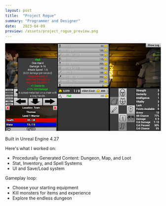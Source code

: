 ```yaml
---
layout: post
title:  "Project Rogue"
summary: "Programmer and Designer"
date:   2023-04-09
preview: /assets/project_rogue_preview.png
---
```


![Picture 1](/assets/project_rogue.png)

Built in Unreal Engine 4.27

Here's what I worked on:
* Procedurally Generated Content: Dungeon, Map, and Loot
* Stat, Inventory, and Spell Systems
* UI and Save/Load system
  
Gameplay loop:
* Choose your starting equipment
* Kill monsters for items and experience
* Explore the endless dungeon
